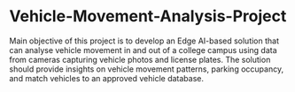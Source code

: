 # Vehicle-Movement-Analysis-Project
Main objective of this project is to develop an Edge AI-based solution that can analyse vehicle  movement in and out of a college campus using data from cameras capturing vehicle photos and license  plates. The solution should provide insights on vehicle movement patterns, parking occupancy, and  match vehicles to an approved vehicle database.  
